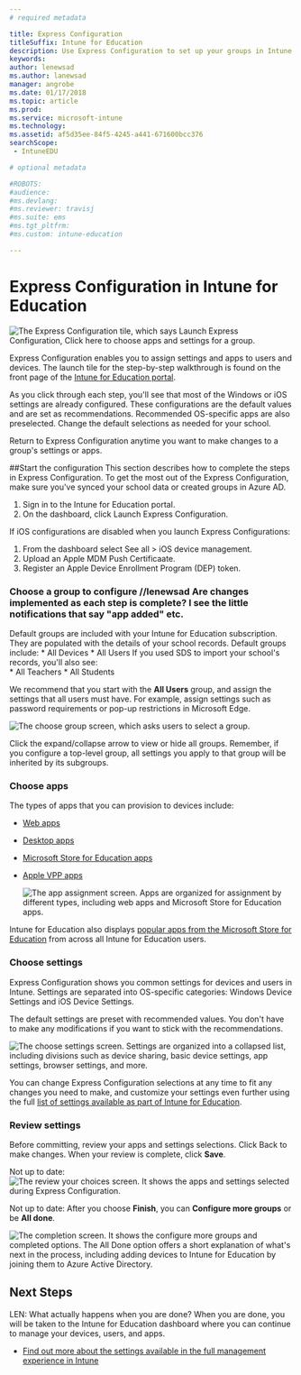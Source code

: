 ```yaml
---
# required metadata

title: Express Configuration
titleSuffix: Intune for Education
description: Use Express Configuration to set up your groups in Intune for Education.
keywords:
author: lenewsad
ms.author: lanewsad
manager: angrobe
ms.date: 01/17/2018
ms.topic: article
ms.prod:
ms.service: microsoft-intune
ms.technology:
ms.assetid: af5d35ee-84f5-4245-a441-671600bcc376
searchScope:
 - IntuneEDU

# optional metadata

#ROBOTS:
#audience:
#ms.devlang:
#ms.reviewer: travisj
#ms.suite: ems
#ms.tgt_pltfrm:
#ms.custom: intune-education

---
```


# Express Configuration in Intune for Education

  ![The Express Configuration tile, which says Launch Express Configuration, Click here to choose apps and settings for a group.](./media/express-config-001-launch-tile.png)

Express Configuration enables you to assign settings and apps to users and devices. The launch tile for the step-by-step walkthrough is found on the front page of the [Intune for Education portal](https://intuneeducation.portal.azure.com). 

As you click through each step, you'll see that most of the Windows or iOS settings are already configured. These configurations are the default values and are set as recommendations. Recommended OS-specific apps are also preselected. Change the default selections as needed for your school.

Return to Express Configuration anytime you want to make changes to a group's settings or apps. 

##Start the configuration
This section describes how to complete the steps in Express Configuration. To get the most out of the Express Configuration, make sure you've synced your school data or created groups in Azure AD. 

1. Sign in to the Intune for Education portal.
2. On the dashboard, click Launch Express Configuration.

If iOS configurations are disabled when you launch Express Configurations:
1. From the dashboard select See all > iOS device management.
2. Upload an Apple MDM Push Certificaate.
3. Register an Apple Device Enrollment Program (DEP) token.

### Choose a group to configure  //lenewsad Are changes implemented as each step is complete? I see the little notifications that say "app added" etc. 

Default groups are included with your Intune for Education subscription. They are populated with the details of your school records. Default groups include:
    * All Devices
    * All Users
If you used SDS to import your school's records, you'll also see:      
    * All Teachers
    * All Students 

We recommend that you start with the **All Users** group, and assign the settings that all users must have. For example, assign settings such as password requirements or pop-up restrictions in Microsoft Edge.

  ![The choose group screen, which asks users to select a group.](./media/express-config-004-choose-group.png)

Click the expand/collapse arrow to view or hide all groups. Remember, if you configure a top-level group, all settings you apply to that group will be inherited by its subgroups.

### Choose apps

The types of apps that you can provision to devices include:
* [Web apps](how-to-add-apps.md#add-web-apps)
* [Desktop apps](how-to-add-apps.md#add-desktop-apps)
* [Microsoft Store for Education apps](acquire-store-apps.md)
* [Apple VPP apps]()

  ![The app assignment screen. Apps are organized for assignment by different types, including web apps and Microsoft Store for Education apps.](./media/express-config-005-choose-apps.png)

Intune for Education also displays [popular apps from the Microsoft Store for Education](how-to-add-apps.md#add-popular-apps) from across all Intune for Education users.


### Choose settings
Express Configuration shows you common settings for devices and users in Intune. Settings are separated into OS-specific categories: Windows Device Settings and iOS Device Settings.

The default settings are preset with recommended values. You don't have to make any modifications if you want to stick with the recommendations. 

  ![The choose settings screen. Settings are organized into a collapsed list, including divisions such as device sharing, basic device settings, app settings, browser settings, and more.](./media/express-config-006-choose-settings.png)


You can change Express Configuration selections at any time to fit any changes you need to make, and customize your settings even further using the full [list of settings available as part of Intune for Education](available-settings.md).

### Review settings

Before committing, review your apps and settings selections. Click Back to make changes. When your review is complete, click **Save**.

  Not up to date: ![The review your choices screen. It shows the apps and settings selected during Express Configuration.](./media/express-config-007-save-changes.png)

Not up to date: After you choose **Finish**, you can **Configure more groups** or be **All done**.

  ![The completion screen. It shows the configure more groups and completed options. The All Done option offers a short explanation of what's next in the process, including adding devices to Intune for Education by joining them to Azure Active Directory.](./media/express-config-008-all-done.png)

## Next Steps
LEN: What actually happens when you are done? 
When you are done, you will be taken to the Intune for Education dashboard where you can continue to manage your devices, users, and apps. 

- [Find out more about the settings available in the full management experience in Intune](https://docs.microsoft.com/intune/deploy-use/manage-settings-and-features-on-your-devices-with-microsoft-intune-policies)
